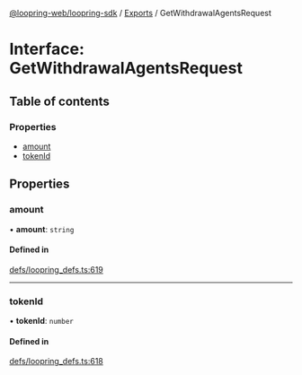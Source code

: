 [@loopring-web/loopring-sdk](../README.md) / [Exports](../modules.md) / GetWithdrawalAgentsRequest

# Interface: GetWithdrawalAgentsRequest

## Table of contents

### Properties

- [amount](GetWithdrawalAgentsRequest.md#amount)
- [tokenId](GetWithdrawalAgentsRequest.md#tokenid)

## Properties

### amount

• **amount**: `string`

#### Defined in

[defs/loopring_defs.ts:619](https://github.com/Loopring/loopring_sdk/blob/31d2a2e/src/defs/loopring_defs.ts#L619)

___

### tokenId

• **tokenId**: `number`

#### Defined in

[defs/loopring_defs.ts:618](https://github.com/Loopring/loopring_sdk/blob/31d2a2e/src/defs/loopring_defs.ts#L618)
